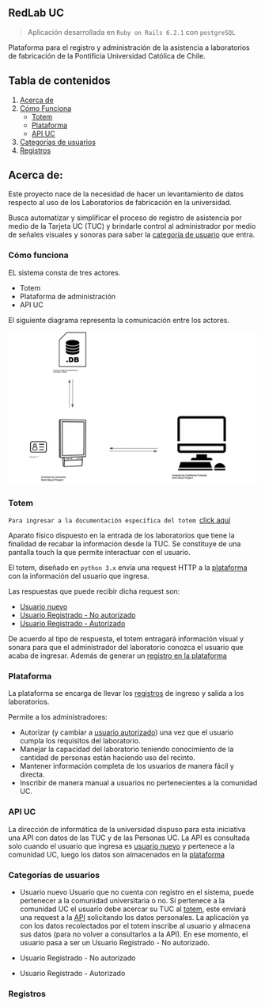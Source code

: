 ## RedLab UC

>Aplicación desarrollada en `Ruby on Rails 6.2.1` con `postgreSQL`

Plataforma para el registro y administración de la asistencia a laboratorios de fabricación de la Pontificia Universidad Católica de Chile. 



## Tabla de contenidos
1. [Acerca de](#acerca-de)
2. [Cómo Funciona](#Cómofunciona)
    * [Totem](#totem)
    * [Plataforma](#plataforma)
    * [API UC](#api-uc)
3. [Categorías de usuarios](#caterogías-de-usuarios)
4. [Registros](#Registros)


## Acerca de:

Este proyecto nace de la necesidad de hacer un levantamiento de datos respecto al uso de los Laboratorios de fabricación en la universidad.

Busca automatizar y simplificar el proceso de registro de asistencia por medio de la Tarjeta UC (TUC) y brindarle control al administrador por medio de señales visuales y sonoras para saber la [categoría de usuario](#categorías-de-usuario) que entra.


### Cómo funciona
EL sistema consta de tres actores.
* Totem
* Plataforma de administración
* API UC

El siguiente diagrama representa la comunicación entre los actores.

![](public/diagram.png#center)

### Totem
`Para ingresar a la documentación específica del totem `[click aquí](http://google.com)


Aparato físico dispuesto en la entrada de los laboratorios que tiene la finalidad de recabar la información desde la TUC. Se constituye de una pantalla touch la que permite interactuar con el usuario. 

El totem, diseñado en `python 3.x` envía una request HTTP a la [plataforma](#plataforma) con la información del usuario que ingresa. 

Las respuestas que puede recibir dicha request son:

* [Usuario nuevo](#categorías-de-usuario)
* [Usuario Registrado - No autorizado](#categorías-de-usuario)
* [Usuario Registrado - Autorizado](#categorías-de-usuario)

De acuerdo al tipo de respuesta, el totem entragará información visual y sonara para que el administrador del laboratorio conozca el usuario que acaba de ingresar. Además de generar un [registro en la plataforma](#registros)

### Plataforma
La plataforma se encarga de llevar los [registros](#registros) de ingreso y salida a los laboratorios. 

Permite a los administradores: 
* Autorizar (y cambiar a [usuario autorizado](#categorías-de-usuarios)) una vez que el usuario cumpla los requisitos del laboratorio. 
* Manejar la capacidad del laboratorio teniendo conocimiento de la cantidad de personas están haciendo uso del recinto. 
* Mantener información completa de los usuarios de manera fácil y directa.
* Inscribir de manera manual a usuarios no pertenecientes a la comunidad UC.

### API UC
La dirección de informática de la universidad dispuso para esta iniciativa una API con datos de las TUC y de las Personas UC. 
La API es consultada solo cuando el usuario que ingresa es [usuario nuevo](#categorías-de-usuarios) y pertenece a la comunidad UC, luego los datos son almacenados en la [plataforma](#plataforma)

### Categorías de usuarios
* Usuario nuevo
Usuario que no cuenta con registro en el sistema, puede pertenecer a la comunidad universitaria o no. Si pertenece a la comunidad UC el usuario debe acercar su TUC al [totem](#totem), este enviará una request a la [API](#api-uc) solicitando los datos personales. 
La aplicación ya con los datos recolectados por el totem inscribe al usuario y almacena sus datos (para no volver a consultarlos a la API). En ese momento, el usuario pasa a ser un Usuario Registrado - No autorizado.

* Usuario Registrado - No autorizado

* Usuario Registrado - Autorizado 
### Registros

